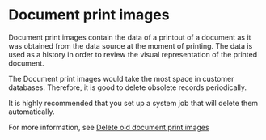 # Document print images 

Document print images contain the data of a printout of a document as it was obtained from the data source at the moment of printing. The data is used as a history in order to review the visual representation of the printed document.

The Document print images would take the most space in customer databases. Therefore, it is good to delete obsolete records periodically. 

It is highly recommended that you set up a system job that will delete them automatically. 

For more information, see [Deletе old document print images](https://docs.erp.net/tech/advanced/jobs/J30903.html?q=J30903%20Delet%D0%B5%20old%20document%20print%20images)
